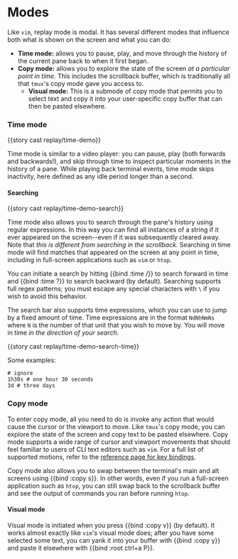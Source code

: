 # Modes

Like `vim`, replay mode is modal. It has several different modes that influence both what is shown on the screen and what you can do:

- **Time mode:** allows you to pause, play, and move through the history of the current pane back to when it first began.
- **Copy mode:** allows you to explore the state of the screen _at a particular point in time_. This includes the scrollback buffer, which is traditionally all that `tmux`'s copy mode gave you access to.
  - **Visual mode:** This is a submode of copy mode that permits you to select text and copy it into your user-specific copy buffer that can then be pasted elsewhere.

### Time mode

{{story cast replay/time-demo}}

Time mode is similar to a video player: you can pause, play (both forwards and backwards!), and skip through time to inspect particular moments in the history of a pane. While playing back terminal events, time mode skips inactivity, here defined as any idle period longer than a second.

#### Searching

{{story cast replay/time-demo-search}}

Time mode also allows you to search through the pane's history using regular expressions. In this way you can find all instances of a string if it ever appeared on the screen--even if it was subsequently cleared away. Note that _this is different from searching in the scrollback._ Searching in time mode will find matches that appeared on the screen at any point in time, including in full-screen applications such as `vim` or `htop`.

You can initiate a search by hitting {{bind :time /}} to search forward in time and {{bind :time ?}} to search backward (by default). Searching supports full regex patterns; you must escape any special characters with `\` if you wish to avoid this behavior.

The search bar also supports time expressions, which you can use to jump by a fixed amount of time. Time expressions are in the format `NdNhNmNs` where `N` is the number of that unit that you wish to move by. You will move in time _in the direction of your search_.

{{story cast replay/time-demo-search-time}}

Some examples:

```janet
# ignore
1h30s # one hour 30 seconds
3d # three days
```

### Copy mode

To enter copy mode, all you need to do is invoke any action that would cause the cursor or the viewport to move. Like `tmux`'s copy mode, you can explore the state of the screen and copy text to be pasted elsewhere. Copy mode supports a wide range of cursor and viewport movements that should feel familiar to users of CLI text editors such as `vim`. For a full list of supported motions, refer to the [reference page for key bindings](/default-keys.md#movements).

Copy mode also allows you to swap between the terminal's main and alt screens using {{bind :copy s}}. In other words, even if you run a full-screen application such as `htop`, you can still swap back to the scrollback buffer and see the output of commands you ran before running `htop`.

#### Visual mode

Visual mode is initiated when you press {{bind :copy v}} (by default). It works almost exactly like `vim`'s visual mode does; after you have some selected some text, you can yank it into your buffer with {{bind :copy y}} and paste it elsewhere with {{bind :root ctrl+a P}}.
